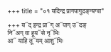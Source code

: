 +++
title = "०१ यदिन्द्र प्रागपागुदङ्न्यग्वा"

+++
य᳓द् इन्द्र प्रा᳓ग् अ᳓पाग् उ᳓दङ्  
नि᳓अग् वा हूय᳓से नृ᳓भिः  
आ᳓ याहि तू᳓यम् आशु᳓भिः